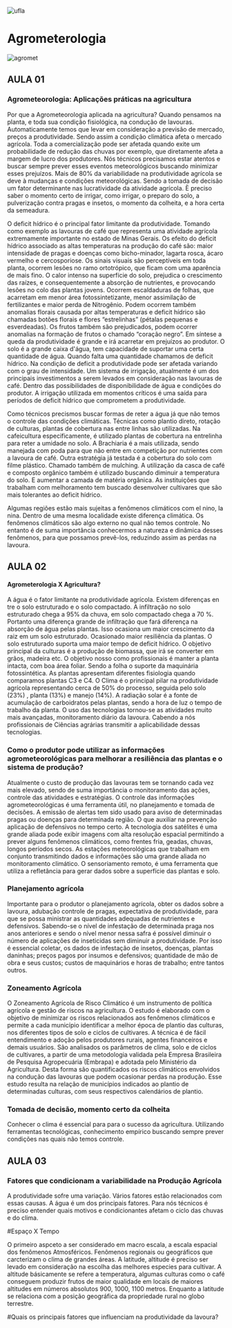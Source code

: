 ![ufla](https://encrypted-tbn0.gstatic.com/images?q=tbn:ANd9GcTcFrXbkbTLRYBtqCeZnb4hnB_Lsnob6rurHQ&usqp=CAU)

# Agrometerologia

![agromet](https://www.agricultura.rs.gov.br/upload/recortes/201801/26090234_77892_GDO.jpg)

## AULA 01

### Agrometeorologia: Aplicações práticas na agricultura

Por que a Agrometeorologia aplicada na agricultura? Quando pensamos na planta, e
toda sua condição fisiológica, na condução de lavouras. Automaticamente temos que levar em
consideração a previsão de mercado, preços a produtividade. Sendo assim a condição
climática afeta o mercado agrícola. Toda a comercialização pode ser afetada quando exite um
probabilidade de redução das chuvas por exemplo, que diretamente afeta a margem de lucro
dos produtores. Nós técnicos precisamos estar atentos e buscar sempre prever esses eventos
meteorológicos buscando minimizar esses prejuízos. Mais de 80% da variabilidade na
produtividade agrícola se deve à mudanças e condições meteorológicas. Sendo a tomada de
decisão um fator determinante nas lucratividade da atividade agrícola. È preciso saber o
momento certo de irrigar, como irrigar, o preparo do solo, a pulverização contra pragas e
insetos, o momento da colheita, e a hora certa da semeadura.

O deficit hídrico é o principal fator limitante da produtividade. Tomando como
exemplo as lavouras de café que representa uma atividade agrícola extremamente importante
no estado de Minas Gerais. Os efeito do deficit hídrico associado as altas temperaturas na
produção do café são: maior intensidade de pragas e doenças como bicho-minador, lagarta
rosca, ácaro vermelho e cercosporiose. Os sinais visuais são perceptíveis em toda planta,
ocorrem lesões no ramo ortotrópico, que ficam com uma aparência de mais fino. O calor
intenso na superfície do solo, prejudica o crescimento das raízes, e consequentemente a
absorção de nutrientes, e provocando lesões no colo das plantas jovens. Ocorrem
escaldaduras de folhas, que acarretam em menor área fotossintetizante, menor assimilação de
fertilizantes e maior perda de Nitrogênio. Podem ocorrem também anomalias florais causada
por altas temperaturas e deficit hídrico são chamadas botões florais e flores “estrelinhas”
(pétalas pequenas e esverdeadas). Os frutos também são prejudicados, podem ocorrer
anomalias na formação de frutos o chamado “coração negro”. Em síntese a queda da
produtividade é grande e irá acarretar em prejuízos ao produtor. O solo é a grande caixa
d'água, tem capacidade de suportar uma certa quantidade de água. Quando falta uma
quantidade chamamos de deficit hídrico. Na condição de deficit a produtividade pode ser
afetada variando com o grau de intensidade. Um sistema de irrigação, atualmente é um dos
principais investimentos a serem levados em consideração nas lavouras de café. Dentro das
possibilidades de disponibilidade de água e condições do produtor. A irrigação utilizada em
momentos críticos é uma saída para períodos de deficit hídrico que comprometem a
produtividade.

Como técnicos precismos buscar formas de reter a água já que não temos o controle
das condições climáticas. Técnicas como plantio direto, rotação de culturas, plantas de
cobertura nas entre linhas são utilizadas. Na cafeicultura especificamente, é utilizado plantas
de cobertura na entrelinha para reter a umidade no solo. A Brachiaria é a mais utilizada, sendo
manejada com poda para que não entre em competição por nutrientes com a lavoura de café.
Outra estratégia já testada é a cobertura do solo com filme plástico. Chamado também de
mulching. A utilização da casca de café e composto orgânico também é utilizado buscando
diminuir a temperatura do solo. E aumentar a camada de matéria orgânica. As instituições que
trabalham com melhoramento tem buscado desenvolver cultivares que são mais tolerantes ao
deficit hídrico.

Algumas regiões estão mais sujeitas a fenômenos climáticos com el nino, la nina.
Dentro de uma mesma localidade existe diferença climática. Os fenômenos climáticos são
algo externo no qual não temos controle. No entanto é de suma importância conhecermos a
natureza e dinâmica desses fenômenos, para que possamos prevê-los, reduzindo assim as
perdas na lavoura.



## AULA 02

#### Agrometerologia X Agricultura?

A água é o fator limitante na produtividade agrícola. Existem diferenças en tre o solo
estruturado e o solo compactado. A infiltração no solo estruturado chega a 95% da chuva, em
solo compactado chega a 70 %. Portanto uma diferença grande de infiltração que fará
diferença na absorção de água pelas plantas. Isso ocasiona um maior crescimento da raiz em
um solo estruturado. Ocasionado maior resiliência da plantas. O solo estruturado suporta uma
maior tempo de deficit hídrico. O objetivo principal da culturas é a produção de biomassa, que
irá se converter em grãos, madeira etc. O objetivo nosso como profissionais é manter a planta
intacta, com boa área foliar. Sendo a folha o suporte da maquinária fotossintética. As plantas
apresentam diferentes fisiologia quando comparamos plantas C3 e C4. O Clima é o principal
pilar na produtividade agrícola representando cerca de 50% do processo, seguida pelo solo
(23%) , planta (13%) e manejo (14%). A radiação solar é a fonte de acumulação de
carboidratos pelas plantas, sendo a hora de luz o tempo de trabalho da planta. O uso das
tecnologias tornou-se as atividades muito mais avançadas, monitoramento diário da lavoura.
Cabendo a nós profissionais de Ciências agrárias transmitir a aplicabilidade dessas
tecnologias.

### Como o produtor pode utilizar as informações agrometeorológicas para melhorar a resiliência das plantas e o sistema de produção?

Atualmente o custo de produção das lavouras tem se tornando cada vez mais elevado,
sendo de suma importância o monitoramento das ações, controle das atividades e estratégias.
O controle das informações agrometeorológicas é uma ferramenta útil, no planejamento e
tomada de decisões. A emissão de alertas tem sido usado para aviso de determinadas pragas
ou doenças para determinada região. O que auxiliar na prevenção aplicação de defensivos no
tempo certo. A tecnologia dos satélites é uma grande aliada pode exibir imagens com alta
resolução espacial permitindo a prever alguns fenômenos climáticos, como frentes fria,
geadas, chuvas, longos períodos secos. As estações meteorológicas que trabalham em
conjunto transmitindo dados e informações são uma grande aliada no monitoramento
climático. O sensoriamento remoto, é uma ferramenta que utiliza a refletância para gerar
dados sobre a superfície das plantas e solo.

### Planejamento agrícola

Importante para o produtor o planejamento agrícola, obter os dados sobre a lavoura,
adubação controle de pragas, expectativa de produtividade, para que se possa ministrar as
quantidades adequadas de nutrientes e defensivos. Sabendo-se o nível de infestação de
determinada praga nos anos anteriores e sendo o nível menor nessa safra é possível diminuir o
número de aplicações de inseticidas sem diminuir a produtividade. Por isso é essencial coletar, 
os dados de infestação de insetos, doenças, plantas daninhas; preços pagos por insumos e
defensivos; quantidade de mão de obra e seus custos; custos de maquinários e horas de
trabalho; entre tantos outros.

### Zoneamento Agrícola

O Zoneamento Agrícola de Risco Climático é um instrumento de política agrícola e
gestão de riscos na agricultura. O estudo é elaborado com o objetivo de minimizar os riscos
relacionados aos fenômenos climáticos e permite a cada município identificar a melhor época
de plantio das culturas, nos diferentes tipos de solo e ciclos de cultivares. A técnica é de fácil
entendimento e adoção pelos produtores rurais, agentes financeiros e demais usuários. São
analisados os parâmetros de clima, solo e de ciclos de cultivares, a partir de uma metodologia
validada pela Empresa Brasileira de Pesquisa Agropecuária (Embrapa) e adotada pelo
Ministério da Agricultura. Desta forma são quantificados os riscos climáticos envolvidos na
condução das lavouras que podem ocasionar perdas na produção. Esse estudo resulta na
relação de municípios indicados ao plantio de determinadas culturas, com seus respectivos
calendários de plantio.

### Tomada de decisão, momento certo da colheita

Conhecer o clima é essencial para para o sucesso da agricultura. Utilizando
ferramentas tecnológicas, conhecimento empírico buscando sempre prever condições nas
quais não temos controle.

## AULA 03

### Fatores que condicionam a variabilidade na Produção Agrícola

A produtividade sofre uma variação. Vários fatores estão relacionados com essas causas. A água é um dos principais fatores. Para nós técnicos é preciso entender quais motivos e condicionantes afetam o ciclo das chuvas e do clima. 

#Espaço X Tempo 

O primeiro aspceto a ser considerado em macro escala, a escala espacial dos fenômenos Atmosféricos. Fenômenos regionais ou geográficos que carcterizam o clima de grandes áreas. A latitude, altitude é preciso ser levado em consideração na escolha das melhores especies para cultivar. A altitude básicamente se refere a temperatura, algumas culturas como o café conseguem produzir frutos de maior qualidade em locais de maiores altitudes em números absolutos 900, 1000, 1100 metros. Enquanto a latitude se relaciona com a posição geográfica da propriedade rural no globo terrestre. 

#Quais os principais fatores que influenciam na produtividade da lavoura?




